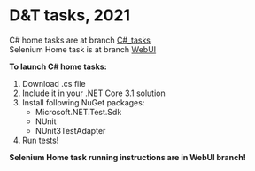 # D&amp;T tasks, 2021    
  
C# home tasks are at branch [C#\_tasks](https://github.com/EugeneShatikhin/Evgeniy_Shatikhin/tree/C%23_tasks)  
Selenium Home task is at branch [WebUI](https://github.com/EugeneShatikhin/Evgeniy_Shatikhin/tree/WebUI)  
  
**To launch C# home tasks:**
1. Download .cs file
2. Include it in your .NET Core 3.1 solution
3. Install following NuGet packages:  
    * Microsoft.NET.Test.Sdk
    * NUnit
    * NUnit3TestAdapter
4. Run tests!
  
**Selenium Home task running instructions are in WebUI branch!**
